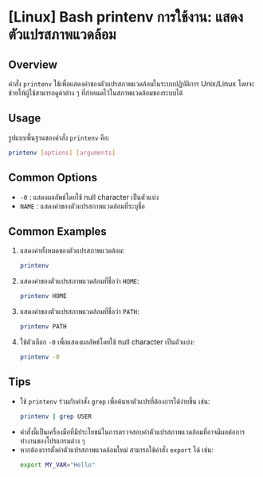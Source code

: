 # [Linux] Bash printenv การใช้งาน: แสดงตัวแปรสภาพแวดล้อม

## Overview
คำสั่ง `printenv` ใช้เพื่อแสดงค่าของตัวแปรสภาพแวดล้อมในระบบปฏิบัติการ Unix/Linux โดยจะช่วยให้ผู้ใช้สามารถดูค่าต่าง ๆ ที่กำหนดไว้ในสภาพแวดล้อมของระบบได้

## Usage
รูปแบบพื้นฐานของคำสั่ง `printenv` คือ:

```bash
printenv [options] [arguments]
```

## Common Options
- `-0` : แสดงผลลัพธ์โดยใช้ null character เป็นตัวแบ่ง
- `NAME` : แสดงค่าของตัวแปรสภาพแวดล้อมที่ระบุชื่อ

## Common Examples
1. แสดงค่าทั้งหมดของตัวแปรสภาพแวดล้อม:
   ```bash
   printenv
   ```

2. แสดงค่าของตัวแปรสภาพแวดล้อมที่ชื่อว่า `HOME`:
   ```bash
   printenv HOME
   ```

3. แสดงค่าของตัวแปรสภาพแวดล้อมที่ชื่อว่า `PATH`:
   ```bash
   printenv PATH
   ```

4. ใช้ตัวเลือก `-0` เพื่อแสดงผลลัพธ์โดยใช้ null character เป็นตัวแบ่ง:
   ```bash
   printenv -0
   ```

## Tips
- ใช้ `printenv` ร่วมกับคำสั่ง `grep` เพื่อค้นหาตัวแปรที่ต้องการได้ง่ายขึ้น เช่น:
  ```bash
  printenv | grep USER
  ```
- คำสั่งนี้เป็นเครื่องมือที่มีประโยชน์ในการตรวจสอบค่าตัวแปรสภาพแวดล้อมที่อาจมีผลต่อการทำงานของโปรแกรมต่าง ๆ
- หากต้องการตั้งค่าตัวแปรสภาพแวดล้อมใหม่ สามารถใช้คำสั่ง `export` ได้ เช่น:
  ```bash
  export MY_VAR="Hello"
  ```